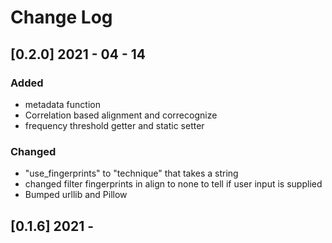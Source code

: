 # Change Log

## [0.2.0] 2021 - 04 - 14

### Added
- metadata function
- Correlation based alignment and correcognize
- frequency threshold getter and static setter

### Changed
- "use_fingerprints" to "technique" that takes a string
- changed filter fingerprints in align to none to tell if user input is supplied
- Bumped urllib and Pillow

## [0.1.6] 2021 - 